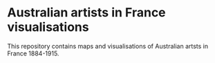 # Australian artists in France visualisations

This repository contains maps and visualisations of Australian artsts in France 1884-1915.

